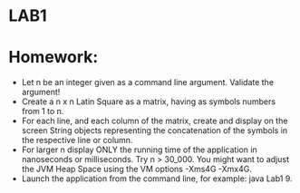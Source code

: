 # LAB1

# Homework:

- Let n be an integer given as a command line argument. Validate the argument!
- Create a n x n Latin Square as a matrix, having as symbols numbers from 1 to n.
- For each line, and each column of the matrix, create and display on the screen String objects representing the concatenation of the symbols in the respective line or column.
- For larger n display ONLY the running time of the application in nanoseconds or milliseconds. Try n > 30_000. You might want to adjust the JVM Heap Space using the VM options -Xms4G -Xmx4G.
- Launch the application from the command line, for example: java Lab1 9.